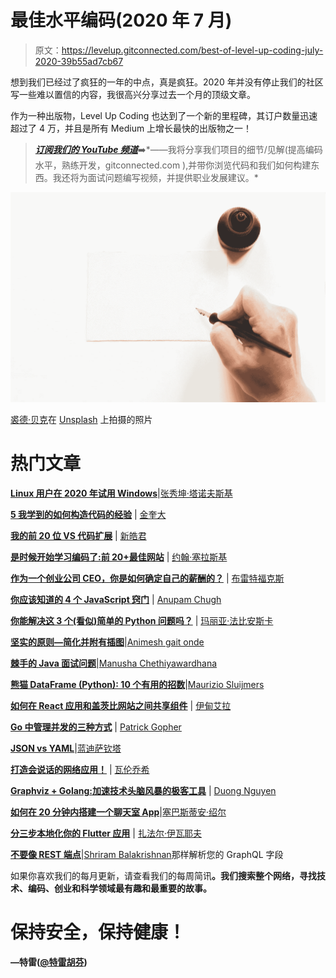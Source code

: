 # 最佳水平编码(2020 年 7 月)

> 原文：<https://levelup.gitconnected.com/best-of-level-up-coding-july-2020-39b55ad7cb67>

想到我们已经过了疯狂的一年的中点，真是疯狂。2020 年并没有停止我们的社区写一些难以置信的内容，我很高兴分享过去一个月的顶级文章。

作为一种出版物，Level Up Coding 也达到了一个新的里程碑，其订户数量迅速超过了 4 万，并且是所有 Medium 上增长最快的出版物之一！

> [***订阅我们的 YouTube 频道***](https://www.youtube.com/c/treyhuffine1?sub_confirmation=1)➡️*——我将分享我们项目的细节/见解(提高编码水平，熟练开发，gitconnected.com ),并带你浏览代码和我们如何构建东西。我还将为面试问题编写视频，并提供职业发展建议。*

![](img/43dd2f7f71ef90c2146365d7fd0fa0c3.png)

[裘德·贝克](https://unsplash.com/@judebeck?utm_source=medium&utm_medium=referral)在 [Unsplash](https://unsplash.com?utm_source=medium&utm_medium=referral) 上拍摄的照片

# 热门文章

[**Linux 用户在 2020 年试用 Windows**](/linux-user-tries-windows-in-2020-682e5eca7778?source=friends_link&sk=87e9d53904886fa41d0f657bf8a22651)|[张秀坤·塔诺夫斯基](https://medium.com/u/b9deeb4a0347?source=post_page-----39b55ad7cb67--------------------------------)

[**5 我学到的如何构造代码的经验**](/5-lessons-ive-learned-on-how-to-structure-code-6d662df0fd1f?source=friends_link&sk=718892d52eb0a42f9fc69281f786a267) | [金奎大](https://medium.com/u/9a5b40458190?source=post_page-----39b55ad7cb67--------------------------------)

[**我的前 20 位 VS 代码扩展**](/my-top-20-vs-code-extensions-7f42f0f051f3?source=friends_link&sk=8c4e8a6e0a63d56213c798aacf2ac362) | [新皓君](https://medium.com/u/7f961df1d340?source=post_page-----39b55ad7cb67--------------------------------)

[**是时候开始学习编码了:前 20+最佳网站**](/its-time-to-start-learning-coding-top-20-best-websites-to-learn-programming-in-2020-9c5105c76c96?source=friends_link&sk=1c552c5286fd51496643a27afaaabb7f) | [约翰·塞拉斯基](https://medium.com/u/390a59d672a2?source=post_page-----39b55ad7cb67--------------------------------)

[**作为一个创业公司 CEO，你是如何确定自己的薪酬的？**](/how-do-you-determine-your-salary-as-a-startup-ceo-9121a887a2e8?source=friends_link&sk=a2a1907a77a7086591ade06ff73aef27) | [布雷特福克斯](https://medium.com/u/6c64bdfd0448?source=post_page-----39b55ad7cb67--------------------------------)

[**你应该知道的 4 个 JavaScript 窍门**](/4-javascript-tricks-you-should-know-b148208fa97f?source=friends_link&sk=44fcc3c29949fff463b83410bfc35306) | [Anupam Chugh](https://medium.com/u/9833cc01f515?source=post_page-----39b55ad7cb67--------------------------------)

[**你能解决这 3 个(看似)简单的 Python 问题吗？**](/can-you-solve-these-3-seemingly-easy-python-problems-2c793967cd2c?source=friends_link&sk=7f50a1cf00bb9eaedf10bc59adfec809) | [玛丽亚·法比安斯卡](https://medium.com/u/797ac7782277?source=post_page-----39b55ad7cb67--------------------------------)

[**坚实的原则—简化并附有插图**](/solid-principles-simplified-with-illustrations-fe5265f68ec6?source=friends_link&sk=242be1262d3fc79ca55e14848f01c157)|[Animesh gait onde](https://medium.com/u/307ef0382b4b?source=post_page-----39b55ad7cb67--------------------------------)

[**棘手的 Java 面试问题**](/tricky-java-interview-questions-cfc546fd03ab?source=friends_link&sk=b3cf30dd88d03624d831d984a37b6087)|[Manusha Chethiyawardhana](https://medium.com/u/3ca9f9518f9e?source=post_page-----39b55ad7cb67--------------------------------)

[**熊猫 DataFrame (Python): 10 个有用的招数**](/pandas-dataframe-python-10-useful-tricks-b4beae91df3d?source=friends_link&sk=7f228044365ac09c37329c00645a40a5)|[Maurizio Sluijmers](https://medium.com/u/9e67092b7a36?source=post_page-----39b55ad7cb67--------------------------------)

[**如何在 React 应用和盖茨比网站之间共享组件**](/how-to-share-components-between-react-apps-and-gatsby-websites-21c0541f8c78?source=friends_link&sk=74821adccd881cedde34dc69c427f78e) | [伊甸艾拉](https://medium.com/u/8ec0911f1c05?source=post_page-----39b55ad7cb67--------------------------------)

[**Go 中管理并发的三种方式**](/three-ways-to-manage-concurrency-in-go-aa5433071907?source=friends_link&sk=28ff67fb77179a75bbd8a42ed0a01445) | [Patrick Gopher](https://medium.com/u/50eb69c4cb46?source=post_page-----39b55ad7cb67--------------------------------)

[**JSON vs YAML**](/json-vs-yaml-6aa0243aefc6?source=friends_link&sk=3e9ae9f04c3100042da21a9df3e0dd75)|[蓝迪萨钦塔](https://medium.com/u/f9701fa97155?source=post_page-----39b55ad7cb67--------------------------------)

[**打造会说话的网络应用！**](/create-web-apps-that-talk-1aedbf48a6e5?source=friends_link&sk=32f59bed31e02cd6223ea9962a4d991b) | [瓦伦乔希](https://medium.com/u/6e252849a5f7?source=post_page-----39b55ad7cb67--------------------------------)

[**Graphviz + Golang:加速技术头脑风暴的极客工具**](/graphviz-golang-the-geeky-combo-for-technical-brainstorming-76d8992d5812?source=friends_link&sk=5d2608f2b9e96732d14323c7f3f5712d) | [Duong Nguyen](https://medium.com/u/a0cdeaf7a41d?source=post_page-----39b55ad7cb67--------------------------------)

[**如何在 20 分钟内搭建一个聊天室 App**](/how-to-build-a-chat-room-app-in-20-minutes-82411791a36c?source=friends_link&sk=7678e1b06852114a4ea908591d7fe049)|[塞巴斯蒂安·绍尔](https://medium.com/u/b5d9cc806e5b?source=post_page-----39b55ad7cb67--------------------------------)

[**分三步本地化你的 Flutter 应用**](/how-to-localize-your-flutter-app-in-3-steps-f0e55b96f934?source=friends_link&sk=680b62abd927b3f36bf638144ea06b2b) | [扎法尔·伊瓦耶夫](https://medium.com/u/2bbfa9d2f44f?source=post_page-----39b55ad7cb67--------------------------------)

[**不要像 REST 端点**](/do-not-resolve-your-graphql-fields-like-a-rest-endpoint-ac43242f269?source=friends_link&sk=6b99ac6571928383ca0bc5913240154b)|[Shriram Balakrishnan](https://medium.com/u/9effcf63c5bc?source=post_page-----39b55ad7cb67--------------------------------)那样解析您的 GraphQL 字段

如果你喜欢我们的每月更新，请查看我们的每周简讯[](https://thegrind.news/)****。我们搜索整个网络，寻找技术、编码、创业和科学领域最有趣和最重要的故事。****

# **保持安全，保持健康！**

**—特雷([@特雷胡芬](https://twitter.com/treyhuffine))**